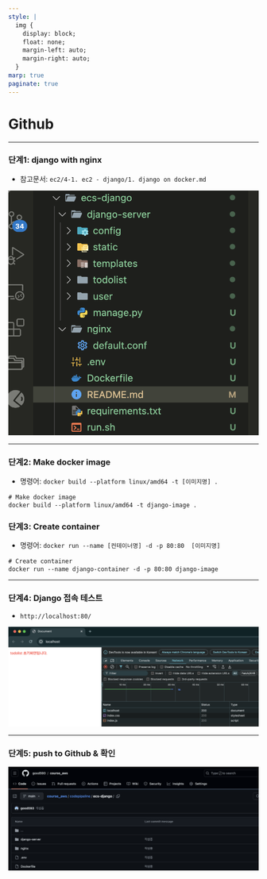 ```yaml
---
style: |
  img {
    display: block;
    float: none;
    margin-left: auto;
    margin-right: auto;
  }
marp: true
paginate: true
---
```

# Github

---
### 단계1: django with nginx
- 참고문서: `ec2/4-1. ec2 - django/1. django on docker.md`

![bg right w:600](./img/image.png)

---
### 단계2: Make docker image
- 명령어: `docker build --platform linux/amd64 -t [이미지명] .`
```shell
# Make docker image
docker build --platform linux/amd64 -t django-image .
```

### 단계3: Create container
- 명령어: `docker run --name [컨테이너명] -d -p 80:80  [이미지명]`
```shell
# Create container
docker run --name django-container -d -p 80:80 django-image
```

---
### 단계4: Django 접속 테스트
- `http://localhost:80/`

![alt text](./img/image-1.png)

---
### 단계5: push to Github & 확인 
![alt text](./img/image-2.png)
